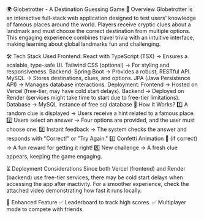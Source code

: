 🌍 Globetrotter - A Destination Guessing Game
📌 Overview
Globetrotter is an interactive full-stack web application designed to test users' knowledge of famous places around the world. Players receive cryptic clues about a landmark and must choose the correct destination from multiple options. This engaging experience combines travel trivia with an intuitive interface, making learning about global landmarks fun and challenging.

🛠️ Tech Stack Used
Frontend:
        React with TypeScript (TSX) → Ensures a scalable, type-safe UI.
        Tailwind CSS (optional) → For styling and responsiveness.
Backend:
        Spring Boot → Provides a robust, RESTful API.
        MySQL → Stores destinations, clues, and options.
        JPA (Java Persistence API) → Manages database interactions.
Deployment:
        Frontend → Hosted on Vercel (free-tier, may have cold start delays).
        Backend → Deployed on Render (services might take time to start due to free-tier limitations).
        Database → MySQL instance of free sql database 
🚀 How It Works?
        1️⃣ A random clue is displayed → Users receive a hint related to a famous place.
        2️⃣ Users select an answer → Four options are provided, and the user must choose one.
        3️⃣ Instant feedback → The system checks the answer and responds with "Correct!" or "Try Again."
        4️⃣ Confetti Animation 🎉 (if correct) → A fun reward for getting it right!
        5️⃣ New challenge → A fresh clue appears, keeping the game engaging.

⏳ Deployment Considerations
        Since both Vercel (frontend) and Render (backend) use free-tier services, there may be cold start delays when accessing the app after inactivity. For a smoother experience, check the attached video demonstrating how fast it runs locally.

🔗 Enhanced Feature
✅ Leaderboard to track high scores.
✅ Multiplayer mode to compete with friends.
